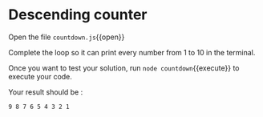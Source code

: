 # Descending counter

Open the file `countdown.js`{{open}}

Complete the loop so it can print every number from 1 to 10 in the terminal.

Once you want to test your solution, run `node countdown`{{execute}} to execute your code.

Your result should be : 

`
9
8
7
6
5
4
3
2
1
`